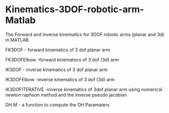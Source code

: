 # Kinematics-3DOF-robotic-arm-Matlab
The Forward and Inverse kinematics for 3DOF robotic arms (planar and 3d) in MATLAB

FK3DOF - forward kinematics of 3 dof planar arm 


FK3DOFElbow -forward kinematocs of 3 dof (3d) arm 


IK3DOF - inverse kinematics of 3 dof planar arm


IK3DOFElbow -inverse kinematics of 3 dof (3d) arm 


IK3DOFITERATIVE -inverse kinematics of 3dof planar arm using numerical newton raphson method and the inverse pseudo jacobian


DH.M - a function to compute the DH Paramaters 
